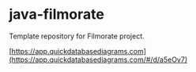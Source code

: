 # java-filmorate
Template repository for Filmorate project.

[https://app.quickdatabasediagrams.com](https://app.quickdatabasediagrams.com/#/d/a5eOv7)
